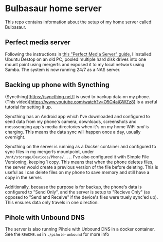 # Bulbasaur home server 

This repo contains information about the setup of my home server called Bulbasaur.

## Perfect media server

Following the instructions in [this "Perfect Media Server" guide](https://perfectmediaserver.com/), I installed Ubuntu Destop on an old PC, pooled multiple hard disk drives into one mount point using mergerfs and exposed it to my local network using Samba. The system is now running 24/7 as a NAS server.

## Backing up phone with Syncthing

(Syncthing)[https://syncthing.net/] is used to backup data on my phone. (This video)[https://www.youtube.com/watch?v=O5O4ajGWZz8] is a useful tutorial for setting it up.

Syncthing has an Android app which I've downloaded and configured to send data from my phone's camera, downloads, screenshots and messsenging app's media directories when it's on my home WiFi *and* is charging. This means the data sync will happen once a day, usually overnight. 

Syncthing on the server is running as a Docker container and configured to sync files in my mergerfs mountpoint, under ``/mnt/storage/Devices/Phone/...``. I've also configured it with Simple File Versioning, keeping 1 copy. This means that when the phone deletes files, the server would create a previous version of the file before deleting. This is useful as I can delete files on my phone to save memory and still have a copy in the server.

Additionally, because the purpose is for backup, the phone's data is configured to "Send Only", and the server is setup to "Recieve Only" (as opposed to "Send and Receive" if the device's files were truely sync'ed up). This ensures data only travels in one direction.

## Pihole with Unbound DNS

The server is also running Pihole with Unbound DNS in a docker container. See the ``README.md`` in ``./pihole-unbound`` for more info 
